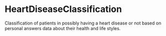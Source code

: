 # HeartDiseaseClassification
Classification of patients in possibly having a heart disease or not based on personal answers data about their health and life styles.
